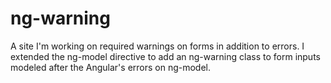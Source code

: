 ng-warning
==========

A site I'm working on required warnings on forms in addition to errors. I extended the ng-model directive to add an ng-warning class to form inputs modeled after the Angular's errors on ng-model.
